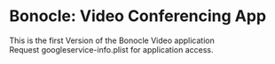 # Bonocle: Video Conferencing App
This is the first Version of the Bonocle Video application <br/>
Request googleservice-info.plist for application access. 
